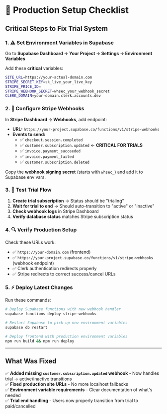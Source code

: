# 🚀 Production Setup Checklist

## Critical Steps to Fix Trial System

### 1. ⚠️ Set Environment Variables in Supabase

Go to **Supabase Dashboard → Your Project → Settings → Environment Variables**

Add these **critical** variables:

```bash
SITE_URL=https://your-actual-domain.com
STRIPE_SECRET_KEY=sk_live_your_live_key
STRIPE_PRICE_ID=
STRIPE_WEBHOOK_SECRET=whsec_your_webhook_secret
CLERK_DOMAIN=your-domain.clerk.accounts.dev
```

### 2. 🔧 Configure Stripe Webhooks

In **Stripe Dashboard → Webhooks**, add endpoint:
- **URL:** `https://your-project.supabase.co/functions/v1/stripe-webhooks`
- **Events to send:**
  - ✅ `checkout.session.completed`
  - ✅ `customer.subscription.updated` ← **CRITICAL FOR TRIALS**
  - ✅ `invoice.payment_succeeded` 
  - ✅ `invoice.payment_failed`
  - ✅ `customer.subscription.deleted`

Copy the **webhook signing secret** (starts with `whsec_`) and add it to Supabase env vars.

### 3. 🎯 Test Trial Flow

1. **Create trial subscription** → Status should be "trialing"
2. **Wait for trial to end** → Should auto-transition to "active" or "inactive"
3. **Check webhook logs** in Stripe Dashboard
4. **Verify database status** matches Stripe subscription status

### 4. 🔍 Verify Production Setup

Check these URLs work:
- ✅ `https://your-domain.com` (frontend)
- ✅ `https://your-project.supabase.co/functions/v1/stripe-webhooks` (webhook endpoint)
- ✅ Clerk authentication redirects properly
- ✅ Stripe redirects to correct success/cancel URLs

### 5. ⚡ Deploy Latest Changes

Run these commands:
```bash
# Deploy Supabase functions with new webhook handler
supabase functions deploy stripe-webhooks

# Restart Supabase to pick up new environment variables  
supabase db restart

# Deploy frontend with production environment variables
npm run build && npm run deploy
```

---

## What Was Fixed

✅ **Added missing `customer.subscription.updated` webhook** - Now handles trial → active/inactive transitions  
✅ **Fixed production site URLs** - No more localhost fallbacks  
✅ **Environment variable requirements** - Clear documentation of what's needed  
✅ **Trial end handling** - Users now properly transition from trial to paid/cancelled 